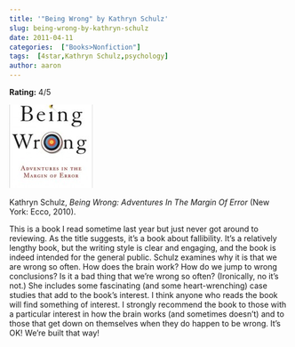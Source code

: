 ```yaml
---
title: '"Being Wrong" by Kathryn Schulz'
slug: being-wrong-by-kathryn-schulz
date: 2011-04-11
categories:  ["Books>Nonfiction"]
tags:  [4star,Kathryn Schulz,psychology]
author: aaron
---
```


**Rating:** 4/5

![Book cover](cover3-150x150.jpg "Being Wrong")

Kathryn Schulz, *Being Wrong: Adventures In The Margin Of Error* (New York: Ecco, 2010).

This is a book I read sometime last year but just never got around to reviewing. As the title suggests, it’s a book about fallibility. It’s a relatively lengthy book, but the writing style is clear and engaging, and the book is indeed intended for the general public. Schulz examines why it is that we are wrong so often. How does the brain work? How do we jump to wrong conclusions? Is it a bad thing that we’re wrong so often? (Ironically, no it’s not.) She includes some fascinating (and some heart-wrenching) case studies that add to the book’s interest. I think anyone who reads the book will find something of interest. I strongly recommend the book to those with a particular interest in how the brain works (and sometimes doesn’t) and to those that get down on themselves when they do happen to be wrong. It’s OK! We’re built that way!
